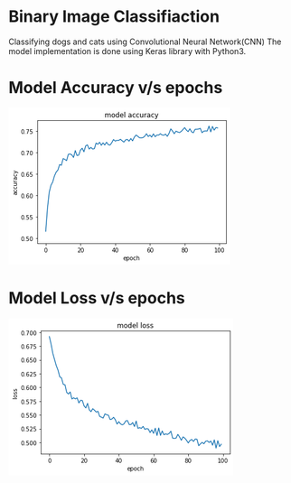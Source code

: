 # Binary Image Classifiaction
Classifying dogs and cats using Convolutional Neural Network(CNN)
The model implementation is done using Keras library with Python3.


# Model Accuracy v/s epochs
![](model_accuracy.png)

# Model Loss v/s epochs
![](model_loss.png)
